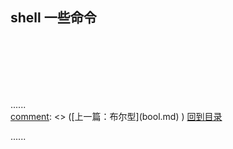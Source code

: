 ## shell 一些命令





<br />
<br />
<br />
<br />
<br />

......   
[comment]: <> ([上一篇：布尔型]&#40;bool.md&#41;    )
[回到目录](../Readme.md)     

[comment]: <> ([下一篇：元组]&#40;tuble.md&#41;    )
......    


